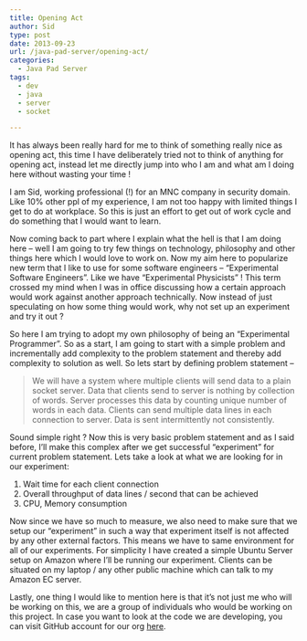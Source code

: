 ```yaml
---
title: Opening Act
author: Sid
type: post
date: 2013-09-23
url: /java-pad-server/opening-act/
categories:
  - Java Pad Server
tags:
  - dev
  - java
  - server
  - socket

---
```

It has always been really hard for me to think of something really nice as opening act, this time I have deliberately tried not to think of anything for opening act, instead let me directly jump into who I am and what am I doing here without wasting your time !

I am Sid, working professional (!) for an MNC company in security domain. Like 10% other ppl of my experience, I am not too happy with limited things I get to do at workplace. So this is just an effort to get out of work cycle and do something that I would want to learn.

Now coming back to part where I explain what the hell is that I am doing here &#8211; well I am going to try few things on technology, philosophy and other things here which I would love to work on. Now my aim here to popularize new term that I like to use for some software engineers &#8211; &#8220;Experimental Software Engineers&#8221;. Like we have &#8220;Experimental Physicists&#8221; ! This term crossed my mind when I was in office discussing how a certain approach would work against another approach technically. Now instead of just speculating on how some thing would work, why not set up an experiment and try it out ?

So here I am trying to adopt my own philosophy of being an &#8220;Experimental Programmer&#8221;. So as a start, I am going to start with a simple problem and incrementally add complexity to the problem statement and thereby add complexity to solution as well. So lets start by defining problem statement &#8211;

> We will have a system where multiple clients will send data to a plain socket server. Data that clients send to server is nothing by collection of words. Server processes this data by counting unique number of words in each data. Clients can send multiple data lines in each connection to server. Data is sent intermittently not consistently.

Sound simple right ? Now this is very basic problem statement and as I said before, I&#8217;ll make this complex after we get successful &#8220;experiment&#8221; for current problem statement. Lets take a look at what we are looking for in our experiment:

  1. Wait time for each client connection
  2. Overall throughput of data lines / second that can be achieved
  3. CPU, Memory consumption

Now since we have so much to measure, we also need to make sure that we setup our &#8220;experiment&#8221; in such a way that experiment itself is not affected by any other external factors. This means we have to same environment for all of our experiments. For simplicity I have created a simple Ubuntu Server setup on Amazon where I&#8217;ll be running our experiment. Clients can be situated on my laptop / any other public machine which can talk to my Amazon EC server.

Lastly, one thing I would like to mention here is that it&#8217;s not just me who will be working on this, we are a group of individuals who would be working on this project. In case you want to look at the code we are developing, you can visit GitHub account for our org <a href="https://github.com/BappaMorya" target="_blank">here</a>.